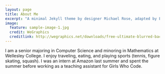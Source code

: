```yaml
---
layout: page
title: About Me
excerpt: "A minimal Jekyll theme by designer Michael Rose, adapted by Elizabeth Hau."
image:
  feature: sample-image-1.jpg
  credit: WeGraphics
  creditlink: http://wegraphics.net/downloads/free-ultimate-blurred-background-pack/
---
```


I am a senior majoring in Computer Science and minoring in Mathematics at Wellesley College. I enjoy traveling, eating, and playing sports (tennis, figure skating, squash). I was an intern at Amazon last summer and spent the summer before working as a teaching assistant for Girls Who Code.
